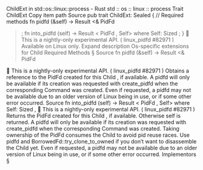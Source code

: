 ChildExt in std::os::linux::process - Rust
std
::
os
::
linux
::
process
Trait
ChildExt
Copy item path
Source
pub trait ChildExt: Sealed {
    // Required methods
    fn
pidfd
(&self) ->
Result
<&
PidFd
>;
fn
into_pidfd
(self) ->
Result
<
PidFd
, Self>
where Self:
Sized
;
}
🔬
This is a nightly-only experimental API. (
linux_pidfd
#82971
)
Available on
Linux
only.
Expand description
Os-specific extensions for
Child
Required Methods
§
Source
fn
pidfd
(&self) ->
Result
<&
PidFd
>
🔬
This is a nightly-only experimental API. (
linux_pidfd
#82971
)
Obtains a reference to the
PidFd
created for this
Child
, if available.
A pidfd will only be available if its creation was requested with
create_pidfd
when the corresponding
Command
was created.
Even if requested, a pidfd may not be available due to an older
version of Linux being in use, or if some other error occurred.
Source
fn
into_pidfd
(self) ->
Result
<
PidFd
, Self>
where
    Self:
Sized
,
🔬
This is a nightly-only experimental API. (
linux_pidfd
#82971
)
Returns the
PidFd
created for this
Child
, if available.
Otherwise self is returned.
A pidfd will only be available if its creation was requested with
create_pidfd
when the corresponding
Command
was created.
Taking ownership of the PidFd consumes the Child to avoid pid reuse
races. Use
pidfd
and
BorrowedFd::try_clone_to_owned
if
you don’t want to disassemble the Child yet.
Even if requested, a pidfd may not be available due to an older
version of Linux being in use, or if some other error occurred.
Implementors
§